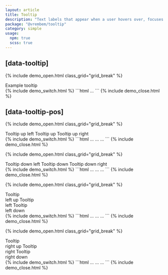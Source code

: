 ```yaml
---
layout: article
title: Tooltip
description: "Text labels that appear when a user hovers over, focuses on or touches an element."
package: "@vrembem/tooltip"
category: simple
usage:
  npm: true
  scss: true
---
```


## [data-tooltip]

{% include demo_open.html class_grid="grid_break" %}
<div class="level">
  <span class="text-underline-dotted" data-tooltip="Tooltip">Example tooltip</span>
</div>
{% include demo_switch.html %}
```html
<span data-tooltip="...">...</span>
```
{% include demo_close.html %}

## [data-tooltip-pos]

{% include demo_open.html class_grid="grid_break" %}
<div class="level">
  <span class="text-underline-dotted" data-tooltip="Tooltip" data-tooltip-pos="up-left">
    Tooltip up left
  </span>
  <span class="text-underline-dotted" data-tooltip="Tooltip" data-tooltip-pos="up">
    Tooltip up
  </span>
  <span class="text-underline-dotted" data-tooltip="Tooltip" data-tooltip-pos="up-right">
    Tooltip up right
  </span>
</div>
{% include demo_switch.html %}
```html
<span data-tooltip="..." data-tooltip-pos="up-left">...</span>
<span data-tooltip="..." data-tooltip-pos="up">...</span>
<span data-tooltip="..." data-tooltip-pos="up-right">...</span>
```
{% include demo_close.html %}

{% include demo_open.html class_grid="grid_break" %}
<div class="level">
  <span class="text-underline-dotted" data-tooltip="Tooltip" data-tooltip-pos="down-left">
    Tooltip down left
  </span>
  <span class="text-underline-dotted" data-tooltip="Tooltip" data-tooltip-pos="down">
    Tooltip down
  </span>
  <span class="text-underline-dotted" data-tooltip="Tooltip" data-tooltip-pos="down-right">
    Tooltip down right
  </span>
</div>
{% include demo_switch.html %}
```html
<span data-tooltip="..." data-tooltip-pos="down-left">...</span>
<span data-tooltip="..." data-tooltip-pos="down">...</span>
<span data-tooltip="..." data-tooltip-pos="down-right">...</span>
```
{% include demo_close.html %}

{% include demo_open.html class_grid="grid_break" %}
<div class="level flex-justify-end">
  <span class="text-underline-dotted" data-tooltip="Tooltip" data-tooltip-pos="left-up">
    Tooltip<br>left up
  </span>
  <span class="text-underline-dotted" data-tooltip="Tooltip" data-tooltip-pos="left">
    Tooltip<br>left
  </span>
  <span class="text-underline-dotted" data-tooltip="Tooltip" data-tooltip-pos="left-down">
    Tooltip<br>left down
  </span>
</div>
{% include demo_switch.html %}
```html
<span data-tooltip="..." data-tooltip-pos="left-up">...</span>
<span data-tooltip="..." data-tooltip-pos="left">...</span>
<span data-tooltip="..." data-tooltip-pos="left-down">...</span>
```
{% include demo_close.html %}

{% include demo_open.html class_grid="grid_break" %}
<div class="level">
  <span class="text-underline-dotted" data-tooltip="Tooltip" data-tooltip-pos="right-up">
    Tooltip<br>right up
  </span>
  <span class="text-underline-dotted" data-tooltip="Tooltip" data-tooltip-pos="right">
    Tooltip<br>right
  </span>
  <span class="text-underline-dotted" data-tooltip="Tooltip" data-tooltip-pos="right-down">
    Tooltip<br>right down
  </span>
</div>
{% include demo_switch.html %}
```html
<span data-tooltip="..." data-tooltip-pos="right-up">...</span>
<span data-tooltip="..." data-tooltip-pos="right">...</span>
<span data-tooltip="..." data-tooltip-pos="right-down">...</span>
```
{% include demo_close.html %}
